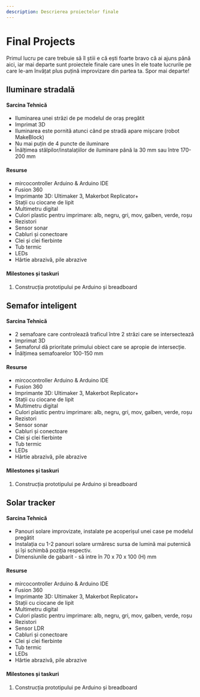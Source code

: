 ```yaml
---
description: Descrierea proiectelor finale
---
```


# Final Projects

Primul lucru pe care trebuie să îl știii e că ești foarte bravo că ai ajuns până aici, iar mai departe sunt proiectele finale care unes în ele toate lucrurile pe care le-am învățat plus puțină improvizare din partea ta. Spor mai departe!

## Iluminare stradală

#### Sarcina Tehnică

* Iluminarea unei străzi de pe modelul de oraș pregătit
* Imprimat 3D
* Iluminarea este pornită atunci când pe stradă apare mișcare \(robot MakeBlock\)
* Nu mai puțin de 4 puncte de iluminare
* Înălțimea stâlpilor/instalațiilor de iluminare până la 30 mm sau între 170-200 mm

#### Resurse

* mircocontroller Arduino & Arduino IDE
* Fusion 360
* Imprimante 3D: Ultimaker 3, Makerbot Replicator+
* Stații cu ciocane de lipit
* Multimetru digital
* Culori plastic pentru imprimare: alb, negru, gri, mov, galben, verde, roșu
* Rezistori
* Sensor sonar
* Cabluri și conectoare
* Clei și clei fierbinte
* Tub termic
* LEDs
* Hârtie abrazivă, pile abrazive

#### Milestones și taskuri

1. Construcția prototipului pe Arduino și breadboard 

## Semafor inteligent

#### Sarcina Tehnică

* 2 semafoare care controlează traficul între 2 străzi care se intersectează
* Imprimat 3D
* Semaforul dă prioritate primului obiect care se apropie de intersecție.
* Înălțimea semafoarelor 100-150 mm

#### Resurse

* mircocontroller Arduino & Arduino IDE
* Fusion 360
* Imprimante 3D: Ultimaker 3, Makerbot Replicator+
* Stații cu ciocane de lipit
* Multimetru digital
* Culori plastic pentru imprimare: alb, negru, gri, mov, galben, verde, roșu
* Rezistori
* Sensor sonar
* Cabluri și conectoare
* Clei și clei fierbinte
* Tub termic
* LEDs
* Hârtie abrazivă, pile abrazive

#### Milestones și taskuri

1. Construcția prototipului pe Arduino și breadboard 

## Solar tracker

#### Sarcina Tehnică

* Panouri solare improvizate, instalate pe acoperișul unei case pe modelul pregătit
* Instalația cu 1-2 panouri solare urmăresc sursa de lumină mai puternică și își schimbă poziția respectiv.
* Dimensiunile de gabarit - să intre în  70 x 70 x 100 \(H\) mm 

#### Resurse

* mircocontroller Arduino & Arduino IDE
* Fusion 360
* Imprimante 3D: Ultimaker 3, Makerbot Replicator+
* Stații cu ciocane de lipit
* Multimetru digital
* Culori plastic pentru imprimare: alb, negru, gri, mov, galben, verde, roșu
* Rezistori
* Sensor LDR
* Cabluri și conectoare
* Clei și clei fierbinte
* Tub termic
* LEDs
* Hârtie abrazivă, pile abrazive

#### Milestones și taskuri

1. Construcția prototipului pe Arduino și breadboard

